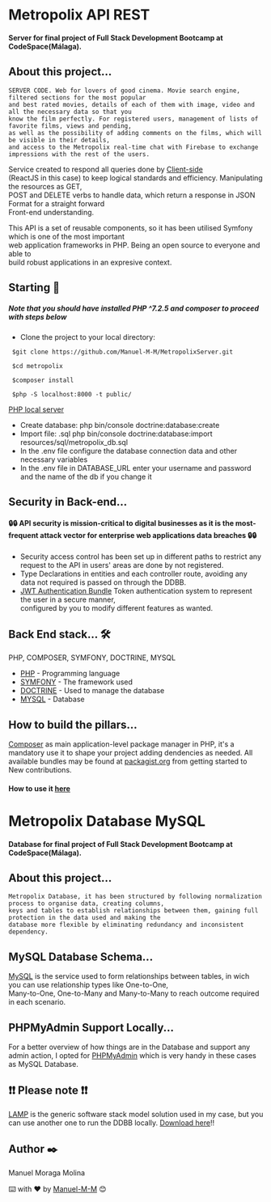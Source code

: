 # Metropolix API REST

#### Server for final project of Full Stack Development Bootcamp at CodeSpace(Málaga).  

## About this project... 

````
SERVER CODE. Web for lovers of good cinema. Movie search engine, filtered sections for the most popular  
and best rated movies, details of each of them with image, video and all the necessary data so that you  
know the film perfectly. For registered users, management of lists of favorite films, views and pending,  
as well as the possibility of adding comments on the films, which will be visible in their details,  
and access to the Metropolix real-time chat with Firebase to exchange impressions with the rest of the users.  
````

Service created to respond all queries done by [Client-side](https://en.wikipedia.org/wiki/Client-side#:~:text=Client%2Dside%20refers%20to%20operations,relationship%20in%20a%20computer%20network.)  
(ReactJS in this case) to keep logical standards and efficiency. Manipulating the resources as GET,  
POST and DELETE verbs to handle data, which return a response in JSON Format for a straight forward  
Front-end understanding.

This API is a set of reusable components, so it has been utilised Symfony which is one of the most important  
web application frameworks in PHP. Being an open source to everyone and able to  
build robust applications in an expresive context.

## Starting  🚀

##### Note that you should have installed PHP ^7.2.5 and composer to proceed with steps below
* Clone the project to your local directory:
```` 
 $git clone https://github.com/Manuel-M-M/MetropolixServer.git
````
````
 $cd metropolix  
````
````
 $composer install
````
````
 $php -S localhost:8000 -t public/
````  
[PHP local server](https://www.php.net/manual/en/features.commandline.webserver.php)   
* Create database: php bin/console doctrine:database:create 
* Import file: .sql php bin/console doctrine:database:import resources/sql/metropolix_db.sql
* In the .env file configure the database connection data and other necessary variables
* In the .env file in DATABASE_URL enter your username and password and the name of the db if you change it

## Security in Back-end...

#### 🔒🔒   API security is mission-critical to digital businesses as it is the most-frequent attack vector for enterprise web applications data breaches   🔒🔒

* Security access control has been set up in different paths to restrict any request to the API in users' areas are done by not registered.
* Type Declarations in entities and each controller route, avoiding any data not required is passed on through the DDBB.
* [JWT Authentication Bundle](https://github.com/lexik/LexikJWTAuthenticationBundle) Token authentication system to represent the user in a secure manner,  
configured by you to modify different features as wanted.

## Back End stack...  🛠️

PHP, COMPOSER, SYMFONY, DOCTRINE, MYSQL

- [PHP](https://www.php.net/) - Programming language  
- [SYMFONY](https://symfony.com/) - The framework used 
- [DOCTRINE](https://www.doctrine-project.org/) - Used to manage the database 
- [MYSQL](https://www.mysql.com/) - Database

## How to build the pillars...

[Composer](https://getcomposer.org/) as main application-level package manager in PHP, it's a mandatory use it to shape your project adding dendencies as needed. All available bundles may be found at [packagist.org](https://packagist.org/) from getting started to New contributions.

#### How to use it [here](https://getcomposer.org/doc/01-basic-usage.md)

# Metropolix Database MySQL

#### Database for final project of Full Stack Development Bootcamp at CodeSpace(Málaga). 

## About this project...

````
Metropolix Database, it has been structured by following normalization process to organise data, creating columns,  
keys and tables to establish relationships between them, gaining full protection in the data used and making the  
database more flexible by eliminating redundancy and inconsistent dependency.
````

## MySQL Database Schema...
 
[MySQL](https://www.mysql.com/) is the service used to form relationships between tables, in wich you can use relationship types like One-to-One,  
Many-to-One, One-to-Many and Many-to-Many to reach outcome required in each scenario.

##  PHPMyAdmin Support Locally... 

For a better overview of how things are in the Database and support any admin action, I opted for [PHPMyAdmin](https://www.phpmyadmin.net/) which is very handy in these cases as MySQL Database.

## ❗❗ Please note ❗❗

[LAMP](https://en.wikipedia.org/wiki/LAMP_(software_bundle)) is the generic software stack model solution used in my case, but you can use another one to run the DDBB locally. [Download here](https://bitnami.com/stack/lamp/installer)!!

## Author  ✒️

 Manuel Moraga Molina

⌨️ with ❤️ by [Manuel-M-M](https://github.com/Manuel-M-M) 😊

